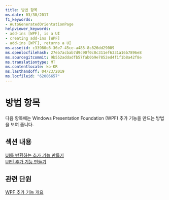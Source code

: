 ```yaml
---
title: 방법 항목
ms.date: 03/30/2017
f1_keywords:
- AutoGeneratedOrientationPage
helpviewer_keywords:
- add-ins [WPF], is a UI
- creating add-ins [WPF]
- add-ins [WPF], returns a UI
ms.assetid: c33980e8-36e7-45ce-a485-8c826dd29009
ms.openlocfilehash: 27eb7acbab7d9c90f0c0c311ef6331a16b7896e8
ms.sourcegitcommit: 9b552addadfb57fab0b9e7852ed4f1f1b8a42f8e
ms.translationtype: MT
ms.contentlocale: ko-KR
ms.lasthandoff: 04/23/2019
ms.locfileid: "62006657"
---
```

# <a name="how-to-topics"></a>방법 항목
다음 항목에는 Windows Presentation Foundation (WPF) 추가 기능을 만드는 방법을 보여 줍니다.  
  
## <a name="in-this-section"></a>섹션 내용  
 [UI를 반환하는 추가 기능 만들기](how-to-create-an-add-in-that-returns-a-ui.md)  
 [UI인 추가 기능 만들기](how-to-create-an-add-in-that-is-a-ui.md)  
  
## <a name="related-sections"></a>관련 단원  
 [WPF 추가 기능 개요](wpf-add-ins-overview.md)
